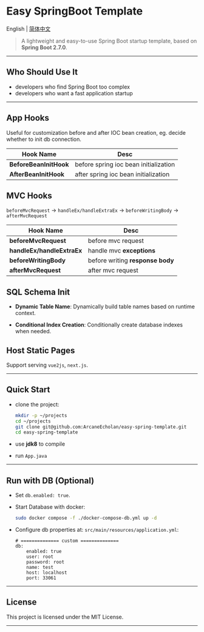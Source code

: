 # Easy SpringBoot Template

English | [简体中文](./README-zh.md)

> A lightweight and easy-to-use Spring Boot startup template, based on **Spring Boot 2.7.0**.

---

## Who Should Use It

-   developers who find Spring Boot too complex
-   developers who want a fast application startup

---

## App Hooks

Useful for customization before and after IOC bean creation, eg. decide whether to init db connection.

| Hook Name              | Desc                                  |
| ---------------------- | ------------------------------------- |
| **BeforeBeanInitHook** | before spring ioc bean initialization |
| **AfterBeanInitHook**  | after spring ioc bean initialization  |

## MVC Hooks

`beforeMvcRequest` → `handleEx/handleExtraEx` → `beforeWritingBody` → `afterMvcRequest`

| Hook Name                  | Desc                             |
| -------------------------- | -------------------------------- |
| **beforeMvcRequest**       | before mvc request               |
| **handleEx/handleExtraEx** | handle mvc **exceptions**        |
| **beforeWritingBody**      | before writing **response body** |
| **afterMvcRequest**        | after mvc request                |

## SQL Schema Init

-   **Dynamic Table Name**: Dynamically build table names based on runtime context.

-   **Conditional Index Creation**: Conditionally create database indexes when needed.

## Host Static Pages

Support serving `vue2js`, `next.js`.

---

## Quick Start

-   clone the project:

    ```bash
    mkdir -p ~/projects
    cd ~/projects
    git clone git@github.com:ArcaneEcholan/easy-spring-template.git
    cd easy-spring-template
    ```

-   use **jdk8** to compile

-   run `App.java`

---

## Run with DB (Optional)

-   Set `db.enabled: true`.

-   Start Database with docker:

    ```sh
    sudo docker compose -f ./docker-compose-db.yml up -d
    ```

-   Configure db properties at: `src/main/resources/application.yml`:

    ```
    # ============== custom ==============
    db:
        enabled: true
        user: root
        password: root
        name: test
        host: localhost
        port: 33061
    ```

---

## License

This project is licensed under the MIT License.

---
